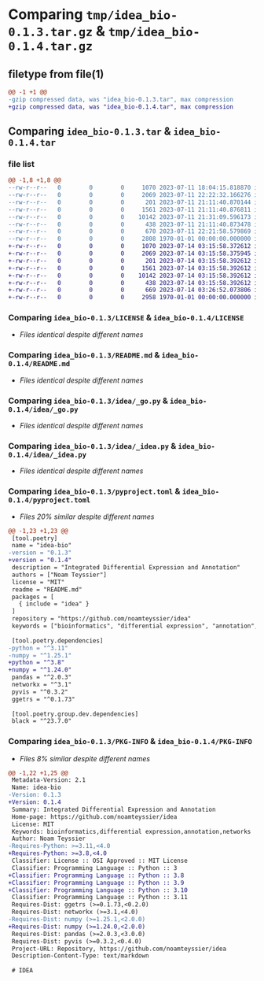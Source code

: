 # Comparing `tmp/idea_bio-0.1.3.tar.gz` & `tmp/idea_bio-0.1.4.tar.gz`

## filetype from file(1)

```diff
@@ -1 +1 @@
-gzip compressed data, was "idea_bio-0.1.3.tar", max compression
+gzip compressed data, was "idea_bio-0.1.4.tar", max compression
```

## Comparing `idea_bio-0.1.3.tar` & `idea_bio-0.1.4.tar`

### file list

```diff
@@ -1,8 +1,8 @@
--rw-r--r--   0        0        0     1070 2023-07-11 18:04:15.818870 idea_bio-0.1.3/LICENSE
--rw-r--r--   0        0        0     2069 2023-07-11 22:22:32.166276 idea_bio-0.1.3/README.md
--rw-r--r--   0        0        0      201 2023-07-11 21:11:40.870144 idea_bio-0.1.3/idea/__init__.py
--rw-r--r--   0        0        0     1561 2023-07-11 21:11:40.876811 idea_bio-0.1.3/idea/_go.py
--rw-r--r--   0        0        0    10142 2023-07-11 21:31:09.596173 idea_bio-0.1.3/idea/_idea.py
--rw-r--r--   0        0        0      438 2023-07-11 21:11:40.873478 idea_bio-0.1.3/idea/_utils.py
--rw-r--r--   0        0        0      670 2023-07-11 22:21:58.579869 idea_bio-0.1.3/pyproject.toml
--rw-r--r--   0        0        0     2808 1970-01-01 00:00:00.000000 idea_bio-0.1.3/PKG-INFO
+-rw-r--r--   0        0        0     1070 2023-07-14 03:15:58.372612 idea_bio-0.1.4/LICENSE
+-rw-r--r--   0        0        0     2069 2023-07-14 03:15:58.375945 idea_bio-0.1.4/README.md
+-rw-r--r--   0        0        0      201 2023-07-14 03:15:58.392612 idea_bio-0.1.4/idea/__init__.py
+-rw-r--r--   0        0        0     1561 2023-07-14 03:15:58.392612 idea_bio-0.1.4/idea/_go.py
+-rw-r--r--   0        0        0    10142 2023-07-14 03:15:58.392612 idea_bio-0.1.4/idea/_idea.py
+-rw-r--r--   0        0        0      438 2023-07-14 03:15:58.392612 idea_bio-0.1.4/idea/_utils.py
+-rw-r--r--   0        0        0      669 2023-07-14 03:26:52.073806 idea_bio-0.1.4/pyproject.toml
+-rw-r--r--   0        0        0     2958 1970-01-01 00:00:00.000000 idea_bio-0.1.4/PKG-INFO
```

### Comparing `idea_bio-0.1.3/LICENSE` & `idea_bio-0.1.4/LICENSE`

 * *Files identical despite different names*

### Comparing `idea_bio-0.1.3/README.md` & `idea_bio-0.1.4/README.md`

 * *Files identical despite different names*

### Comparing `idea_bio-0.1.3/idea/_go.py` & `idea_bio-0.1.4/idea/_go.py`

 * *Files identical despite different names*

### Comparing `idea_bio-0.1.3/idea/_idea.py` & `idea_bio-0.1.4/idea/_idea.py`

 * *Files identical despite different names*

### Comparing `idea_bio-0.1.3/pyproject.toml` & `idea_bio-0.1.4/pyproject.toml`

 * *Files 20% similar despite different names*

```diff
@@ -1,23 +1,23 @@
 [tool.poetry]
 name = "idea-bio"
-version = "0.1.3"
+version = "0.1.4"
 description = "Integrated Differential Expression and Annotation"
 authors = ["Noam Teyssier"]
 license = "MIT"
 readme = "README.md"
 packages = [
   { include = "idea" }
 ]
 repository = "https://github.com/noamteyssier/idea"
 keywords = ["bioinformatics", "differential expression", "annotation", "networks"]
 
 [tool.poetry.dependencies]
-python = "^3.11"
-numpy = "^1.25.1"
+python = "^3.8"
+numpy = "^1.24.0"
 pandas = "^2.0.3"
 networkx = "^3.1"
 pyvis = "^0.3.2"
 ggetrs = "^0.1.73"
 
 [tool.poetry.group.dev.dependencies]
 black = "^23.7.0"
```

### Comparing `idea_bio-0.1.3/PKG-INFO` & `idea_bio-0.1.4/PKG-INFO`

 * *Files 8% similar despite different names*

```diff
@@ -1,22 +1,25 @@
 Metadata-Version: 2.1
 Name: idea-bio
-Version: 0.1.3
+Version: 0.1.4
 Summary: Integrated Differential Expression and Annotation
 Home-page: https://github.com/noamteyssier/idea
 License: MIT
 Keywords: bioinformatics,differential expression,annotation,networks
 Author: Noam Teyssier
-Requires-Python: >=3.11,<4.0
+Requires-Python: >=3.8,<4.0
 Classifier: License :: OSI Approved :: MIT License
 Classifier: Programming Language :: Python :: 3
+Classifier: Programming Language :: Python :: 3.8
+Classifier: Programming Language :: Python :: 3.9
+Classifier: Programming Language :: Python :: 3.10
 Classifier: Programming Language :: Python :: 3.11
 Requires-Dist: ggetrs (>=0.1.73,<0.2.0)
 Requires-Dist: networkx (>=3.1,<4.0)
-Requires-Dist: numpy (>=1.25.1,<2.0.0)
+Requires-Dist: numpy (>=1.24.0,<2.0.0)
 Requires-Dist: pandas (>=2.0.3,<3.0.0)
 Requires-Dist: pyvis (>=0.3.2,<0.4.0)
 Project-URL: Repository, https://github.com/noamteyssier/idea
 Description-Content-Type: text/markdown
 
 # IDEA
```

